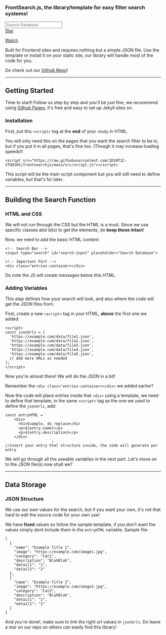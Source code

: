 
### FrontSearch.js, the library/template for easy filter search systems!


<!-- Search Bar -->
<input type="search" id="search-input" placeholder="Search Database">

<!-- Important Part -->
<div class="entries-container></div>

<div style="display: block; margin: 0 auto;">
<a class="github-button" href="https://github.com/1D10T1C-STUD10S/frontsearchjs" data-color-scheme="no-preference: dark; light: dark; dark: dark;" data-icon="octicon-star" data-size="large" data-show-count="true" aria-label="Star 1D10T1C-STUD10S/frontsearchjs on GitHub">Star</a>

<a class="github-button" href="https://github.com/1D10T1C-STUD10S/frontsearchjs/subscription" data-color-scheme="no-preference: dark; light: dark; dark: dark;" data-icon="octicon-eye" data-size="large" data-show-count="true" aria-label="Watch 1D10T1C-STUD10S/frontsearchjs on GitHub">Watch</a>
</div>

Built for Frontend sites and requires nothing but a simple JSON file.
Use the template or install it on your static site, our library will handle most of the code for you. 

Do check out our [Github Repo](https://github.com/1D10T1C-STUD10S/frontsearchjs)!

---

## Getting Started

Time to start! Follow us step by step and you'll be just fine, we recommend using [Github Pages](https://pages.github.com), it's free and easy to set up Jekyll sites on.

### Installation

First, put this `<script>` tag at the **end** of your `<body` in HTML.

You will only need this on the pages that you want the search filter to be in, but if you put it in all pages, that's fine too. (Though it may increase loading speeds!)

```
<script src="https://raw.githubusercontent.com/1D10T1C-STUD10S/frontsearchjs/main/src/script.js"></script>
```

This script will be the main script component but you will still need to define variables, but that's for later.

---

## Building the Search Function

### HTML and CSS

We will not run through the CSS but the HTML is a must. Since we use specific classes abd id(s) to get the elements, do **keep those intact**!

Now, we need to add the basic HTML content:

```
<!-- Search Bar -->
<input type="search" id="search-input" placeholder="Search Database">

<!-- Important Part -->
<div class="entries-container></div>
```

Do note the JS will create messages below this HTML.

### Adding Variables


This step defines how your search will look, and also where the code will get the JSON files from.

First, create a new `<script>` tag in your HTML, **above** the first one we added:

```
<script>
const jsonUrls = [
  'https://example.com/data/file1.json',
  'https://example.com/data/file2.json',
  'https://example.com/data/file3.json',
  'https://example.com/data/file4.json',
  'https://example.com/data/file5.json',
  // Add more URLs as needed
];
</script>
```

Now you're almost there! We will do the JSON in a bit!

Remember the `<div class="entries-container></div>` we added earlier?

Now the code will place entries inside that `<div>` using a template, we need to define that template, in the same `<script>` tag as the one we used to define the `jsonUrls`, add:

```
const entryHTML = `        
    <div>
      <h1>Example, do replace</h1>
      <p>${entry.name}</p>
      <p>${entry.description}</p>
    </div>
                    `;
//insert your entry html structure inside, the code will generate per entry
```

We will go through all the useable variables in the next part.
Let's move on to the JSON file(s) now shall we?

---

## Data Storage

### JSON Structure

We use our own values for the search, but if you want your own, it's not that hard to edit the source code for your own use!

We have **fixed** values so follow the sample template, if you don't want the values simply dont include them in the `entryHTML` variable. Sample file:

```
[
  {
    "name": "Example Title 1",
    "image": "https://example.com/image1.jpg",
    "category": "Cat1",
    "description": "BlahBlah",
    "detail1": "1",
    "detail2": "2"
  },
  {
    "name": "Example Title 2",
    "image": "https://example.com/image2.jpg",
    "category": "Cat2",
    "description": "BlahBlah",
    "detail1": "1",
    "detail2": "2"
  }
]
```

And you're done!, make sure to link the right url values in `jsonUrls`. Do leave a star on our repo so others can easily find this library!

<script>
const jsonUrls = [
  'https://frontsearch.js.org/src/sample.json'
  // Add more URLs as needed
];

const entryHTML = `        
    <div>
      <h1>Example</h1>
      <p>${entry.name}</p>
      <p>${entry.description}</p>
      <p>${entry.category}</p>
    </div>
                  `;
//insert your entry html structure inside, the code will generate per entry
</script>

<!-- Place this tag in your head or just before your close body tag. For writers, please ignore this tag. -->
<script async defer src="https://buttons.github.io/buttons.js"></script>

<script src="https://raw.githubusercontent.com/1D10T1C-STUD10S/frontsearchjs/main/src/script.js"></script>
